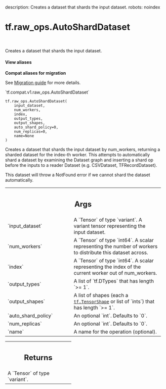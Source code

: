 description: Creates a dataset that shards the input dataset.
robots: noindex

# tf.raw_ops.AutoShardDataset

<!-- Insert buttons and diff -->

<table class="tfo-notebook-buttons tfo-api nocontent" align="left">

</table>



Creates a dataset that shards the input dataset.

<section class="expandable">
  <h4 class="showalways">View aliases</h4>
  <p>
<b>Compat aliases for migration</b>
<p>See
<a href="https://www.tensorflow.org/guide/migrate">Migration guide</a> for
more details.</p>
<p>`tf.compat.v1.raw_ops.AutoShardDataset`</p>
</p>
</section>

<pre class="devsite-click-to-copy prettyprint lang-py tfo-signature-link">
<code>tf.raw_ops.AutoShardDataset(
    input_dataset,
    num_workers,
    index,
    output_types,
    output_shapes,
    auto_shard_policy=0,
    num_replicas=0,
    name=None
)
</code></pre>



<!-- Placeholder for "Used in" -->

Creates a dataset that shards the input dataset by num_workers, returning a
sharded dataset for the index-th worker. This attempts to automatically shard
a dataset by examining the Dataset graph and inserting a shard op before the
inputs to a reader Dataset (e.g. CSVDataset, TFRecordDataset).

This dataset will throw a NotFound error if we cannot shard the dataset
automatically.

<!-- Tabular view -->
 <table class="responsive fixed orange">
<colgroup><col width="214px"><col></colgroup>
<tr><th colspan="2"><h2 class="add-link">Args</h2></th></tr>

<tr>
<td>
`input_dataset`
</td>
<td>
A `Tensor` of type `variant`.
A variant tensor representing the input dataset.
</td>
</tr><tr>
<td>
`num_workers`
</td>
<td>
A `Tensor` of type `int64`.
A scalar representing the number of workers to distribute this dataset across.
</td>
</tr><tr>
<td>
`index`
</td>
<td>
A `Tensor` of type `int64`.
A scalar representing the index of the current worker out of num_workers.
</td>
</tr><tr>
<td>
`output_types`
</td>
<td>
A list of `tf.DTypes` that has length `>= 1`.
</td>
</tr><tr>
<td>
`output_shapes`
</td>
<td>
A list of shapes (each a <a href="../../tf/TensorShape.md"><code>tf.TensorShape</code></a> or list of `ints`) that has length `>= 1`.
</td>
</tr><tr>
<td>
`auto_shard_policy`
</td>
<td>
An optional `int`. Defaults to `0`.
</td>
</tr><tr>
<td>
`num_replicas`
</td>
<td>
An optional `int`. Defaults to `0`.
</td>
</tr><tr>
<td>
`name`
</td>
<td>
A name for the operation (optional).
</td>
</tr>
</table>



<!-- Tabular view -->
 <table class="responsive fixed orange">
<colgroup><col width="214px"><col></colgroup>
<tr><th colspan="2"><h2 class="add-link">Returns</h2></th></tr>
<tr class="alt">
<td colspan="2">
A `Tensor` of type `variant`.
</td>
</tr>

</table>

